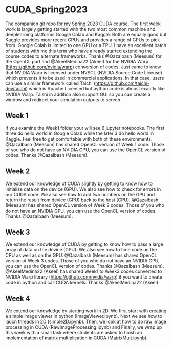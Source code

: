 # CUDA_Spring2023
The companion git repo for my Spring 2023 CUDA course. The first week work is largely getting started with the two most common machine and deeplearning platforms Google Colab and Kaggle. Both are equally good but Kaggle provides more recent GPUs and provides a range of GPUs to pick from. Google Colab is limited to one GPU or a TPU. I have an excellent batch of students with me this term who have already started extending the course codes to alternate frameworks. Thanks @Qazalbash (Meesum) for the OpenCL port and @AkeelMedina22 (Akeel) for the NVIDIA Warp  (https://github.com/nvidia/warp) conversion of codes. Just came to know that NVIDIA Warp is licensed under NVSCL (NVIDIA Source Code License) which prevents it to be used in commercial applications. In that case, users can use a similar framework called Taichi (https://github.com/taichi-dev/taichi) which is Apache Licensed but python code is almost exactly like NVIDIA Warp. Taishi in addition also support GUI so you can create a window and redirect your simulation outputs to screen.

## Week 1
If you examine the Week1 folder your will see 6 jupyter notebooks. The first three do hello world in Google Colab while the later 3 do hello world in Kaggle. Feel free to get comfortable with both of these environments. @Qazalbash (Meesum) has shared OpenCL version of Week 1 code. Those of you who do not have an NVIDIA GPU, you can use the OpenCL version of codes. Thanks @Qazalbash (Meesum).

## Week 2
We extend our knowledge of CUDA slightly by getting to know how to initialize data on the device (GPU). We also see how to check for errors in our CUDA code. We also see how to add two numbers on the GPU and return the result from device (GPU) back to the host (CPU). @Qazalbash (Meesum) has shared OpenCL version of Week 2 codes. Those of you who do not have an NVIDIA GPU, you can use the OpenCL version of codes. Thanks @Qazalbash (Meesum).

## Week 3
We extend our knowledge of CUDA by getting to know how to pass a large array of data on the device (GPU). We also see how to time code on the CPU as well as on the GPU. @Qazalbash (Meesum) has shared OpenCL version of Week 3 codes. Those of you who do not have an NVIDIA GPU, you can use the OpenCL version of codes. Thanks @Qazalbash (Meesum).
@AkeelMedina22 (Akeel) has shared Week1 to Week3 codes converted to NVIDIA Warp library (https://github.com/nvidia/warp) if you want to create code in python and call CUDA kernels. Thanks @AkeelMedina22 (Akeel).

## Week 4
We extend our knowledge by starting work in 2D. We first start with creating a simple image viewer in python (ImageViewer.ipynb). Next we see how to laucn threads in 2D (simple2D.ipynb). Then, we look at how to do raw image processing in CUDA (RawImageProcessing.ipynb) and Finally, we wrap up this week with a small task where students are asked to finish an implementation of matrix multiplication in CUDA (MatrixMult.ipynb). 
